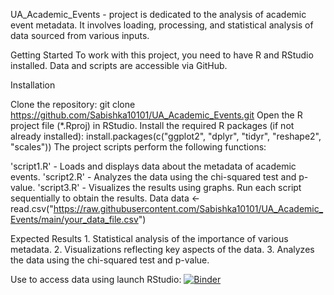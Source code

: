 UA_Academic_Events - project is dedicated to the analysis of academic event metadata. It involves loading, processing, and statistical analysis of data sourced from various inputs.

Getting Started To work with this project, you need to have R and RStudio installed. Data and scripts are accessible via GitHub.

Installation

Clone the repository: git clone https://github.com/Sabishka10101/UA_Academic_Events.git Open the R project file (*.Rproj) in RStudio. Install the required R packages (if not already installed): install.packages(c("ggplot2", "dplyr", "tidyr", "reshape2", "scales")) The project scripts perform the following functions:

'script1.R' - Loads and displays data about the metadata of academic events.
'script2.R' - Analyzes the data using the chi-squared test and p-value.
'script3.R' - Visualizes the results using graphs. Run each script sequentially to obtain the results.
Data data <- read.csv("https://raw.githubusercontent.com/Sabishka10101/UA_Academic_Events/main/your_data_file.csv")

Expected Results 1. Statistical analysis of the importance of various metadata. 2. Visualizations reflecting key aspects of the data. 3. Analyzes the data using the chi-squared test and p-value.

Use to access data using launch RStudio: [![Binder](https://mybinder.org/badge_logo.svg)](https://mybinder.org/v2/gh/Sabishka10101/UA_Academic_Events/main)
